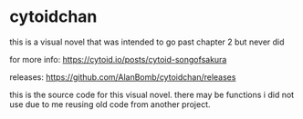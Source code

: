 # cytoidchan

this is a visual novel that was intended to go past chapter 2 but never did

for more info: https://cytoid.io/posts/cytoid-songofsakura

releases: https://github.com/AlanBomb/cytoidchan/releases

this is the source code for this visual novel. there may be functions i did not use due to me reusing old code from another project.